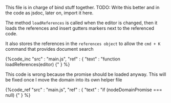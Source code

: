 This file is in charge of bind stuff together.
TODO: Write this better and in the code as jsdoc, later on, import it here.

The method `loadReferences` is called when the editor is changed, then it loads the references and insert gutters markers
next to the referenced code.

It also stores the references in the `references object` to allow the `cmd + K ` command that provides document search

{%code_inc
    "src" : "main.js",
    "ref" : {
        "text" : "function loadReferences(editor) {"
    }
%}


This code is wrong because the promise should be loaded anyway. This will be fixed once I move the domain into its own helper file

{%code_ref
    "src" : "main.js",
    "ref" : {
        "text" : "if (nodeDomainPromise === null) {"
    }
%}


